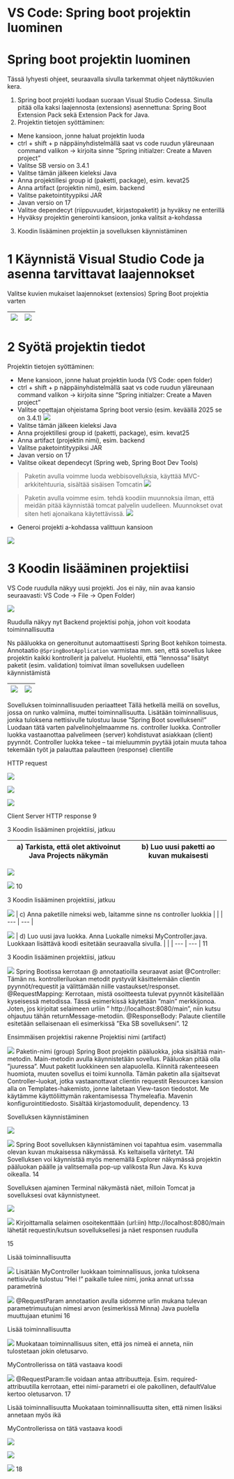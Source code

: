 <!-- Slide number: 1 -->
# VS Code: Spring boot projektin luominen

<!-- Slide number: 2 -->
# Spring boot projektin luominen

Tässä lyhyesti ohjeet, seuraavalla sivulla tarkemmat ohjeet näyttökuvien kera.

1. Spring boot projekti luodaan suoraan Visual Studio Codessa. Sinulla pitää olla kaksi laajennosta (extensions) asennettuna: Spring Boot Extension Pack sekä Extension Pack for Java.
2. Projektin tietojen syöttäminen:
  - Mene kansioon, jonne haluat projektin luoda
  - ctrl + shift + p näppäinyhdistelmällä saat vs code ruudun yläreunaan command valikon -> kirjoita sinne ”Spring initialzer: Create a Maven project”
  - Valitse SB versio on 3.4.1
  - Valitse tämän jälkeen kieleksi Java
  - Anna projektillesi group id (paketti, package), esim. kevat25
  - Anna artifact (projektin nimi), esim. backend
  - Valitse paketointityypiksi JAR
  - Javan versio on 17
  - Valitse dependecyt (riippuvuudet, kirjastopaketit) ja hyväksy ne enterillä
  - Hyväksy projektin generointi kansioon, jonka valitsit a-kohdassa

3. Koodin lisääminen projektiin ja sovelluksen käynnistäminen

<!-- Slide number: 3 -->
# 1 Käynnistä Visual Studio Code ja asenna tarvittavat laajennokset

Valitse kuvien mukaiset laajennokset (extensios) Spring Boot projektia varten

|![](../imgs/1hello_world_12.png)|![](../imgs/1hello_world_13.png)|
|--|--|

<!-- Slide number: 4 -->
# 2 Syötä projektin tiedot

Projektin tietojen syöttäminen:

- Mene kansioon, jonne haluat projektin luoda (VS Code: open folder)
- ctrl + shift + p näppäinyhdistelmällä saat vs code ruudun yläreunaan command valikon -> kirjoita sinne ”Spring initialzer: Create a Maven project”
- Valitse opettajan ohjeistama Spring boot versio (esim. keväällä 2025 se on 3.4.1)
![](../imgs/1hello_world_14.png)
- Valitse tämän jälkeen kieleksi Java
- Anna projektillesi group id (paketti, package), esim. kevat25
- Anna artifact (projektin nimi), esim. backend
- Valitse paketointityypiksi JAR
- Javan versio on 17
- Valitse oikeat dependecyt (Spring web, Spring Boot Dev Tools)

> Paketin avulla voimme luoda webbisovelluksia, käyttää MVC-arkkitehtuuria, sisältää sisäisen Tomcatin
> ![](../imgs/1hello_world_15.png)

> Paketin avulla voimme esim. tehdä koodiin muunnoksia ilman, että meidän pitää käynnistää tomcat palvelin uudelleen. Muunnokset ovat siten heti ajonaikana  käytettävissä.
> ![](../imgs/1hello_world_16.png)

- Generoi projekti a-kohdassa valittuun kansioon

![](../imgs/1hello_world_17.png)

<!-- Slide number: 7 -->
# 3 Koodin lisääminen projektiisi

VS Code ruudulla näkyy uusi projekti. Jos ei näy, niin avaa kansio seuraavasti: VS Code -> File -> Open Folder)

![](../imgs/1hello_world_18.png)

Ruudulla näkyy nyt Backend projektisi pohja, johon voit koodata toiminnallisuutta

Ns pääluokka on generoitunut automaattisesti Spring Boot kehikon toimesta. Annotaatio `@SpringBootApplication` varmistaa mm. sen, että sovellus lukee projektin kaikki kontrollerit ja palvelut. Huolehtii, että ”lennossa” lisätyt paketit (esim. validation) toimivat ilman sovelluksen uudelleen käynnistämistä

|![](../imgs/1hello_world_19.png)|![](../imgs/1hello_world_20.png)|
|--|--|

<!-- Slide number: 9 -->
Sovelluksen toiminnallisuuden periaatteet
Tällä hetkellä meillä on sovellus, jossa on runko valmiina, muttei toiminnallisuutta.
Lisätään toiminnallisuus, jonka tuloksena nettisivulle tulostuu lause ”Spring Boot sovellukseni!”
Luodaan tätä varten palvelinohjelmaamme ns. controller luokka. Controller luokka vastaanottaa palvelimeen (server) kohdistuvat asiakkaan (client) pyynnöt. Controller luokka tekee – tai mieluummin pyytää jotain muuta tahoa tekemään työt ja palauttaa palautteen (response) clientille

HTTP request

![](Picture13.jpg)

![](Picture11.jpg)

![](Picture9.jpg)

Client
Server
HTTP response
9

<!-- Slide number: 10 -->
3 Koodin lisääminen projektiisi, jatkuu

| a) Tarkista, että olet aktivoinut Java Projects näkymän | b) Luo uusi paketti ao kuvan mukaisesti |
| --- | --- |

![](Picture4.jpg)

![](Picture9.jpg)
10

<!-- Slide number: 11 -->
3 Koodin lisääminen projektiisi, jatkuu

![](Picture8.jpg)
| c) Anna paketille nimeksi web, laitamme sinne ns controller luokkia |  |
| --- | --- |

![](Picture11.jpg)
| d) Luo uusi java luokka. Anna Luokalle nimeksi MyController.java. Luokkaan lisättävä koodi esitetään seuraavalla sivulla. |  |
| --- | --- |
11

<!-- Slide number: 12 -->
3 Koodin lisääminen projektiisi, jatkuu

![](Picture13.jpg)
Spring Bootissa kerrotaan @ annotaatioilla seuraavat asiat
@Controller: Tämän ns. kontrolleriluokan metodit pystyvät käsittelemään clientin pyynnöt/requestit ja välittämään niille vastaukset/responset.
@RequestMapping: Kerrotaan, mistä osoitteesta tulevat pyynnöt käsitellään kyseisessä metodissa. Tässä esimerkissä käytetään ”main” merkkijonoa. Joten, jos kirjoitat selaimeen urliin
” http://localhost:8080/main”, niin kutsu ohjautuu tähän returnMessage-metodiin.
@ResponseBody: Palaute clientille esitetään sellaisenaan eli esimerkissä ”Eka SB sovellukseni”.
12

<!-- Slide number: 13 -->
Ensimmäisen projektisi rakenne
Projektisi nimi (artifact)

![](Picture21.jpg)
Paketin-nimi (group)
Spring Boot projektin pääluokka, joka sisältää main-metodin. Main-metodin avulla käynnistetään sovellus. Pääluokan pitää olla ”juuressa”. Muut paketit luokkineen sen alapuolella. Kiinnitä rakenteeseen huomiota, muuten sovellus ei toimi kunnolla.
Tämän paketin alla sijaitsevat Controller–luokat, jotka vastaanottavat clientin requestit
Resources kansion alla on Templates-hakemisto, jonne laitetaan View-tason tiedostot. Me käytämme käyttöliittymän rakentamisessa Thymeleafia.
Mavenin konfigurointitiedosto.
Sisältää kirjastomoduulit, dependency.
13

<!-- Slide number: 14 -->
Sovelluksen käynnistäminen

![](Picture11.jpg)

![](Picture8.jpg)
Spring Boot sovelluksen käynnistäminen voi tapahtua esim. vasemmalla olevan kuvan mukaisessa näkymässä. Ks keltaisella väritetyt.
TAI
Sovelluksen voi käynnistää myös menemällä Explorer näkymässä projektin pääluokan päälle ja valitsemalla pop-up valikosta Run Java. Ks kuva oikealla.
14

<!-- Slide number: 15 -->
Sovelluksen ajaminen
Terminal näkymästä näet, milloin Tomcat ja sovelluksesi ovat käynnistyneet.

![](Picture5.jpg)

![](Picture9.jpg)
Kirjoittamalla selaimen osoitekenttään (url:iin) http://localhost:8080/main lähetät requestin/kutsun sovelluksellesi ja näet responsen ruudulla

15

<!-- Slide number: 16 -->
Lisää toiminnallisuutta

![](Picture8.jpg)
Lisätään MyController luokkaan toiminnallisuus, jonka tuloksena nettisivulle tulostuu ”Hei <nimi>!”
<nimi> paikalle tulee nimi, jonka annat url:ssa parametrinä

![](Picture10.jpg)
@RequestParam annotaation avulla sidomme urlin mukana tulevan parametrimuutujan nimesi arvon (esimerkissä Minna) Java puolella muuttujaan etunimi
16

<!-- Slide number: 17 -->
Lisää toiminnallisuutta

![](Picture11.jpg)
Muokataan toiminnallisuus siten, että jos nimeä
ei anneta, niin tulostetaan jokin oletusarvo.

MyControllerissa on tätä vastaava koodi

![](Picture13.jpg)
@RequestParam:lle voidaan antaa attribuutteja. Esim. required-attribuutilla kerrotaan, ettei nimi-parametri ei ole pakollinen, defaultValue kertoo oletusarvon.
17

<!-- Slide number: 18 -->
Lisää toiminnallisuutta
Muokataan toiminnallisuutta siten, että nimen lisäksi annetaan myös ikä

MyControllerissa on tätä vastaava koodi

![](Picture10.jpg)

![](Picture14.jpg)

![](Picture12.jpg)
18
